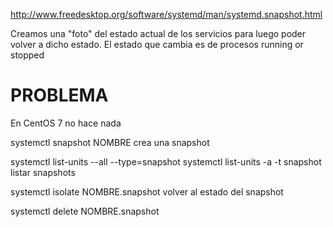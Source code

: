 http://www.freedesktop.org/software/systemd/man/systemd.snapshot.html

Creamos una "foto" del estado actual de los servicios para luego poder volver a dicho estado.
El estado que cambia es de procesos running or stopped

# PROBLEMA #
En CentOS 7 no hace nada


systemctl snapshot NOMBRE
  crea una snapshot

systemctl list-units --all --type=snapshot
systemctl list-units -a -t snapshot
  listar snapshots

systemctl isolate NOMBRE.snapshot
  volver al estado del snapshot

systemctl delete NOMBRE.snapshot
